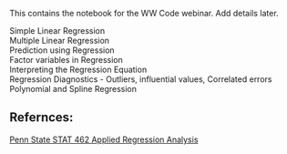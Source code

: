 This contains the notebook for the WW Code webinar.
Add details later.

Simple Linear Regression		
Multiple Linear Regression		
Prediction using Regression		
Factor variables in Regression		
Interpreting the Regression Equation		
Regression Diagnostics - Outliers, influential values, Correlated errors		
Polynomial and Spline Regression



## Refernces:
[Penn State STAT 462 Applied Regression Analysis](https://online.stat.psu.edu/stat462/node/77/)
